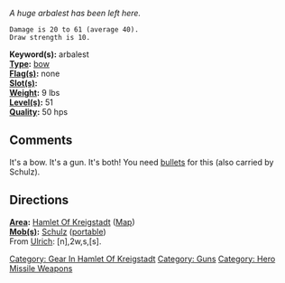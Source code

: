 *A huge arbalest has been left here.*

`Damage is 20 to 61 (average 40).`  
`Draw strength is 10.`

**Keyword(s):** arbalest  
**[Type](:Category:_Object_Types "wikilink"):**
[bow](:Category:_Bows "wikilink")  
**[Flag(s)](:Category:_Object_Flags "wikilink"):** none  
**[Slot(s)](Object_Slots "wikilink"):** <wielded>  
**[Weight](Object_Weight "wikilink"):** 9 lbs  
**[Level(s)](Object_Level "wikilink"):** 51  
**[Quality](Object_Quality "wikilink"):** 50 hps  

## Comments

It's a bow. It's a gun. It's both! You need
[bullets](Few_Bullets "wikilink") for this (also carried by Schulz).

## Directions

**[Area](:Category:_Areas "wikilink"):** [Hamlet Of
Kreigstadt](:Category:_Hamlet_Of_Kreigstadt "wikilink")
([Map](Hamlet_Of_Kreigstadt_Map "wikilink"))  
**[Mob(s)](:Category:_Mobs "wikilink"):** [Schulz](Schulz "wikilink")
([portable](Teleport "wikilink"))  
From [Ulrich](Ulrich "wikilink"): \[n\],2w,s,\[s\].

[Category: Gear In Hamlet Of
Kreigstadt](Category:_Gear_In_Hamlet_Of_Kreigstadt "wikilink")
[Category: Guns](Category:_Guns "wikilink") [Category: Hero Missile
Weapons](Category:_Hero_Missile_Weapons "wikilink")
